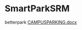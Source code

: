 # SmartParkSRM
betterpark
[CAMPUSPARKING.docx](https://github.com/user-attachments/files/22482100/CAMPUSPARKING.docx)
